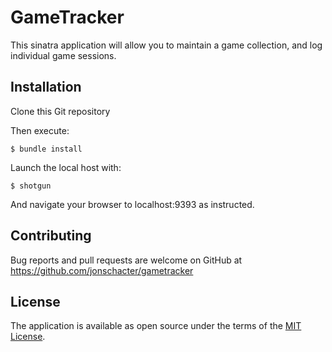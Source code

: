 # GameTracker

This sinatra application will allow you to maintain a game collection, and log individual game sessions.

## Installation

Clone this Git repository

Then execute:

    $ bundle install

Launch the local host with:

    $ shotgun

And navigate your browser to localhost:9393 as instructed.

## Contributing

Bug reports and pull requests are welcome on GitHub at https://github.com/jonschacter/gametracker

## License

The application is available as open source under the terms of the [MIT License](https://opensource.org/licenses/MIT).
